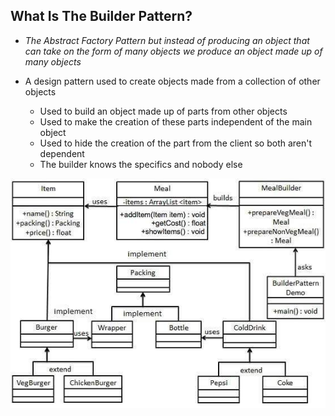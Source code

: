 ## What Is The Builder Pattern?

* _The Abstract Factory Pattern but instead of producing an object
  that can take on the form of many objects we produce an object made up of many objects_

* A design pattern used to create objects made from a 
  collection of other objects
  * Used to build an object made up of parts from other objects
  * Used to make the creation of these parts independent of
    the main object
  * Used to hide the creation of the part from the client so both
    aren't dependent
  * The builder knows the specifics and nobody else

![Builder_Design_Pattern_Diagram](res/Builder-Design-Pattern-UML-Diagram.png)